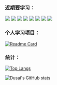 ### 近期要学习：
![](https://img.shields.io/badge/kotlin-blueviolet) 
![](https://img.shields.io/badge/spring-green) 
![](https://img.shields.io/badge/springboot-green) 
![](https://img.shields.io/badge/springcloud-green) 
![](https://img.shields.io/badge/html+css+js-critical) 
![](https://img.shields.io/badge/vue-3-brightgreen)
![](https://img.shields.io/badge/linux-blue) 
![](https://img.shields.io/badge/docker-informational)
### 个人学习项目：
[![Readme Card](https://github-readme-stats.vercel.app/api/pin/?username=anofinda&repo=Vanilla-JavaScript-Web-Projects)](https://github.com/anofinda/AnoBlog)
### 统计：
[![Top Langs](https://github-readme-stats.vercel.app/api/top-langs/?username=anofinda&layout=compact)](https://github.com/anofinda)


![Dusai's GitHub stats](https://github-readme-stats.vercel.app/api?username=anofinda&show_icons=true&theme=cobalt)


